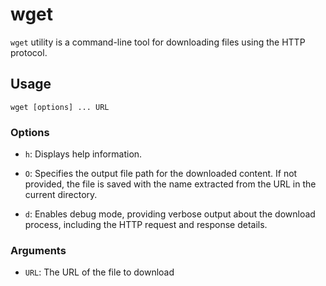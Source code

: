 # wget

`wget` utility is a command-line tool for downloading files using the HTTP protocol.

## Usage

```console
wget [options] ... URL
```

### Options

- `h`: Displays help information.

- `O`: Specifies the output file path for the downloaded content. If not provided, the file is saved with
the name extracted from the URL in the current directory.

- `d`: Enables debug mode, providing verbose output about the download process,
including the HTTP request and response details.

### Arguments

- `URL`: The URL of the file to download
